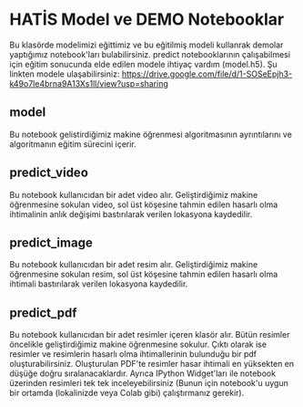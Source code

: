 # HATİS Model ve DEMO Notebooklar

Bu klasörde modelimizi eğittimiz ve bu eğitilmiş modeli kullanrak demolar yaptığımız notebook'ları bulabilirsiniz. predict notebooklarının çalışabilmesi için eğitim sonucunda elde edilen modele ihtiyaç vardım (model.h5). Şu linkten modele ulaşabilirsiniz: https://drive.google.com/file/d/1-SOSeEpjh3-k49o7le4brna9A13Xs1ll/view?usp=sharing

## model

Bu notebook gelistirdiğimiz makine öğrenmesi algoritmasının ayrıntılarını ve algoritmanın eğitim sürecini içerir.

## predict_video

Bu notebook kullanıcıdan bir adet video alır. Geliştirdiğimiz makine öğrenmesine sokulan video, sol üst köşesine tahmin edilen hasarlı olma ihtimalinin anlık değişimi bastırılarak verilen lokasyona kaydedilir.

## predict_image

Bu notebook kullanıcıdan bir adet resim alır. Geliştirdiğimiz makine öğrenmesine sokulan resim, sol üst köşesine tahmin edilen hasarlı olma ihtimali bastırılarak verilen lokasyona kaydedilir.

## predict_pdf

Bu notebook kullanıcıdan bir adet resimler içeren klasör alır. Bütün resimler öncelikle geliştirdiğimiz makine öğrenmesine sokulur. Çıktı olarak ise resimler ve resimlerin hasarlı olma ihtimallerinin bulunduğu bir pdf oluşturabilirsiniz. Oluşturulan PDF'te resimler hasar ihtimali en yüksekten en düşüğe doğru sıralanacaklardır. Ayrıca IPython Widget'ları ile notebook üzerinden resimleri tek tek inceleyebilirsiniz (Bunun için notebook'u uygun bir ortamda (lokalinizde veya Colab gibi) çalıştırmanız gerekir).